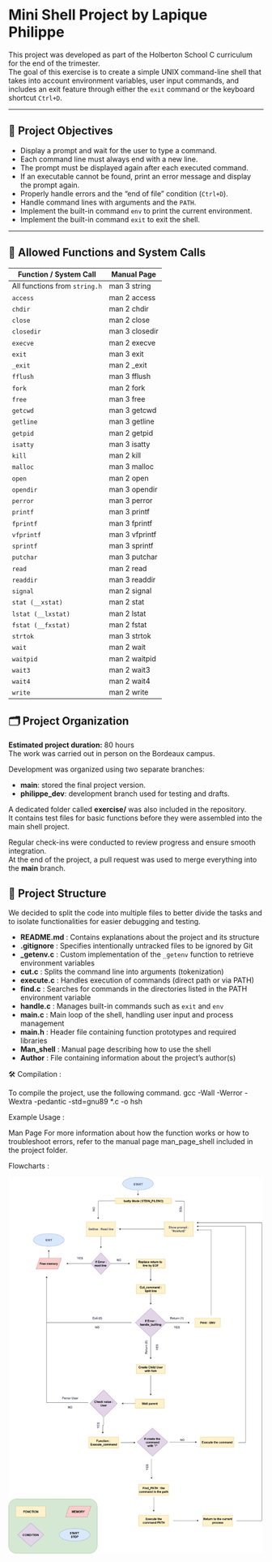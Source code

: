 # Mini Shell Project by Lapique Philippe

This project was developed as part of the Holberton School C curriculum for the end of the trimester.  
The goal of this exercise is to create a simple UNIX command-line shell that takes into account environment variables, user input commands, and includes an exit feature through either the `exit` command or the keyboard shortcut `Ctrl+D`.

---

## 🎯 Project Objectives

- Display a prompt and wait for the user to type a command.  
- Each command line must always end with a new line.  
- The prompt must be displayed again after each executed command.  
- If an executable cannot be found, print an error message and display the prompt again.  
- Properly handle errors and the “end of file” condition (`Ctrl+D`).  
- Handle command lines with arguments and the `PATH`.  
- Implement the built-in command `env` to print the current environment.  
- Implement the built-in command `exit` to exit the shell.  

---


## 📜 Allowed Functions and System Calls  

| Function / System Call | Manual Page |
|-------------------------|-------------|
| All functions from `string.h` | man 3 string |
| `access` | man 2 access |
| `chdir` | man 2 chdir |
| `close` | man 2 close |
| `closedir` | man 3 closedir |
| `execve` | man 2 execve |
| `exit` | man 3 exit |
| `_exit` | man 2 _exit |
| `fflush` | man 3 fflush |
| `fork` | man 2 fork |
| `free` | man 3 free |
| `getcwd` | man 3 getcwd |
| `getline` | man 3 getline |
| `getpid` | man 2 getpid |
| `isatty` | man 3 isatty |
| `kill` | man 2 kill |
| `malloc` | man 3 malloc |
| `open` | man 2 open |
| `opendir` | man 3 opendir |
| `perror` | man 3 perror |
| `printf` | man 3 printf |
| `fprintf` | man 3 fprintf |
| `vfprintf` | man 3 vfprintf |
| `sprintf` | man 3 sprintf |
| `putchar` | man 3 putchar |
| `read` | man 2 read |
| `readdir` | man 3 readdir |
| `signal` | man 2 signal |
| `stat (__xstat)` | man 2 stat |
| `lstat (__lxstat)` | man 2 lstat |
| `fstat (__fxstat)` | man 2 fstat |
| `strtok` | man 3 strtok |
| `wait` | man 2 wait |
| `waitpid` | man 2 waitpid |
| `wait3` | man 2 wait3 |
| `wait4` | man 2 wait4 |
| `write` | man 2 write |

## 🗂️ Project Organization

**Estimated project duration:** 80 hours  
The work was carried out in person on the Bordeaux campus.  

Development was organized using two separate branches:  
- **main**: stored the final project version.  
- **philippe_dev**: development branch used for testing and drafts.  

A dedicated folder called **exercise/** was also included in the repository.  
It contains test files for basic functions before they were assembled into the main shell project.  

Regular check-ins were conducted to review progress and ensure smooth integration.  
At the end of the project, a pull request was used to merge everything into the **main** branch.  

## 🧱 Project Structure

We decided to split the code into multiple files to better divide the tasks and to isolate functionalities for easier debugging and testing.

- **README.md** : Contains explanations about the project and its structure  
- **.gitignore** : Specifies intentionally untracked files to be ignored by Git  
- **_getenv.c** : Custom implementation of the `_getenv` function to retrieve environment variables  
- **cut.c** : Splits the command line into arguments (tokenization)  
- **execute.c** : Handles execution of commands (direct path or via PATH)  
- **find.c** : Searches for commands in the directories listed in the PATH environment variable  
- **handle.c** : Manages built-in commands such as `exit` and `env`  
- **main.c** : Main loop of the shell, handling user input and process management  
- **main.h** : Header file containing function prototypes and required libraries  
- **Man_shell** : Manual page describing how to use the shell  
- **Author** : File containing information about the project’s author(s)  

🛠️ Compilation :

To compile the project, use the following command.
gcc -Wall -Werror -Wextra -pedantic -std=gnu89 *.c -o hsh

Example Usage :

Man Page
For more information about how the function works or how to troubleshoot errors, refer to the manual page man_page_shell included in the project folder.

Flowcharts :

![Flowchart](Exercice/Flowchart.png)
 
